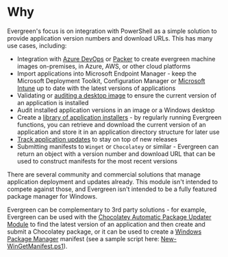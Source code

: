 # Why

Evergreen's focus is on integration with PowerShell as a simple solution to provide application version numbers and download URLs. This has many use cases, including:

* Integration with [Azure DevOps](https://stealthpuppy.com/packer/) or [Packer](https://www.packer.io/) to create evergreen machine images on-premises, in Azure, AWS, or other cloud platforms
* Import applications into Microsoft Endpoint Manager - keep the Microsoft Deployment Toolkit, Configuration Manager or [Microsoft Intune](https://github.com/aaronparker/packagefactory) up to date with the latest versions of applications
* Validating or [auditing a desktop image](https://github.com/aaronparker/w365) to ensure the current version of an application is installed
* Audit installed application versions in an image or a Windows desktop
* Create a [library of application installers](https://stealthpuppy.com/evergreen/newlibrary/) - by regularly running Evergreen functions, you can retrieve and download the current version of an application and store it in an application directory structure for later use
* [Track application updates](https://github.com/aaronparker/apptracker) to stay on top of new releases
* Submitting manifests to `Winget` or `Chocolatey` or similar - Evergreen can return an object with a version number and download URL that can be used to construct manifests for the most recent versions

There are several community and commercial solutions that manage application deployment and updates already. This module isn't intended to compete against those, and Evergreen isn't intended to be a fully featured package manager for Windows.

Evergreen can be complementary to 3rd party solutions - for example, Evergreen can be used with the [Chocolatey Automatic Package Updater Module](https://www.powershellgallery.com/packages/AU/) to find the latest version of an application and then create and submit a Chocolatey package, or it can be used to create a [Windows Package Manager](https://github.com/microsoft/winget-cli) manifest (see a sample script here: [New-WinGetManifest.ps1](https://github.com/aaronparker/Evergreen/blob/main/tools/New-WinGetManifest.ps1)).
